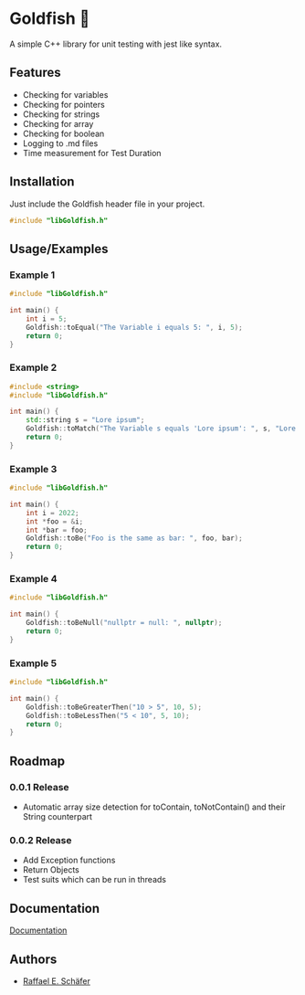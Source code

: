 # Goldfish 🐠

A simple C++ library for unit testing with jest like syntax.

## Features

- Checking for variables 
- Checking for pointers
- Checking for strings
- Checking for array
- Checking for boolean
- Logging to .md files
- Time measurement for Test Duration

## Installation

Just include the Goldfish header file in your project.

```c++
#include "libGoldfish.h"
```

## Usage/Examples

### Example 1

```c++
#include "libGoldfish.h"

int main() {
    int i = 5;
    Goldfish::toEqual("The Variable i equals 5: ", i, 5);
    return 0;
}
```

### Example 2

```c++
#include <string>
#include "libGoldfish.h"

int main() {
    std::string s = "Lore ipsum";
    Goldfish::toMatch("The Variable s equals 'Lore ipsum': ", s, "Lore ipsum");
    return 0;
}
```

### Example 3

```c++
#include "libGoldfish.h"

int main() {
    int i = 2022;
    int *foo = &i;
    int *bar = foo;
    Goldfish::toBe("Foo is the same as bar: ", foo, bar);
    return 0;
}
```

### Example 4

```c++
#include "libGoldfish.h"

int main() {
    Goldfish::toBeNull("nullptr = null: ", nullptr);
    return 0;
}
```

### Example 5

```c++
#include "libGoldfish.h"

int main() {
    Goldfish::toBeGreaterThen("10 > 5", 10, 5);
    Goldfish::toBeLessThen("5 < 10", 5, 10);
    return 0;
}
```

## Roadmap

### 0.0.1 Release

- Automatic array size detection for toContain, toNotContain() and their String counterpart

### 0.0.2 Release

- Add Exception functions
- Return Objects
- Test suits which can be run in threads

## Documentation

[Documentation](https://github.com/RaffaelSchaefer/Goldfish/wiki)

## Authors

- [Raffael E. Schäfer](https://https://github.com/RaffaelSchaefer)
